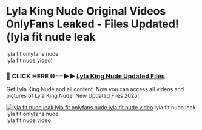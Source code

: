 # Lyla King Nude Original Videos 0nlyFans Leaked - Files Updated! (lyla fit nude leak<br>
lyla fit onlyfans nude<br>
lyla fit nude video)

<h3>🔴 CLICK HERE 🌐==►► <a href="https://tinyurl.com/2p9ay9w9" rel="nofollow">Lyla King Nude Updated Files</a></h3>

Get Lyla King Nude and all content. Now you can access all videos and pictures of Lyla King Nude. New Updated Files 2025!

[![lyla fit nude leak<br>
lyla fit onlyfans nude<br>
lyla fit nude video](https://i.imgur.com/KQgVmj3.gif)](https://tinyurl.com/2p9ay9w9)
lyla fit nude leak<br>
lyla fit onlyfans nude<br>
lyla fit nude video